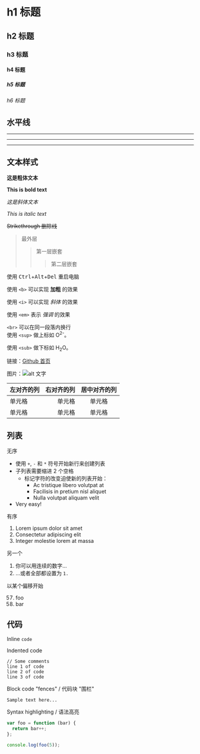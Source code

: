 # h1 标题
## h2 标题
### h3 标题
#### h4 标题
##### h5 标题
###### h6 标题


## 水平线

___

---

***


## 文本样式

**这是粗体文本**

__This is bold text__

*这是斜体文本*

_This is italic text_

~~Strikethrough 删除线~~

> 最外层
> > 第一层嵌套
> > > 第二层嵌套

使用 <kbd>Ctrl</kbd>+<kbd>Alt</kbd>+<kbd>Del</kbd> 重启电脑

使用 `<b>` 可以实现 <b>加粗</b> 的效果

使用 `<i>` 可以实现 <i>斜体</i> 的效果

使用 `<em>` 表示 <em>强调</em> 的效果

`<br>` 可以在同一段落内换行<br>使用 `<sup>` 做上标如 O<sup>2-</sup>。

使用 `<sub>` 做下标如 H<sub>2</sub>O。

链接：[Github 首页](https://github.com)

图片：![alt 文字](#)

| 左对齐的列 | 右对齐的列 | 居中对齐的列 |
| :-----| ----: | :----: |
| 单元格 | 单元格 | 单元格 |
| 单元格 | 单元格 | 单元格 |

## 列表

无序

+ 使用 `+`, `-` 和 `*` 符号开始新行来创建列表
+ 子列表需要缩进 2 个空格
  - 标记字符的改变迫使新的列表开始：
    * Ac tristique libero volutpat at
    + Facilisis in pretium nisl aliquet
    - Nulla volutpat aliquam velit
+ Very easy!

有序

1. Lorem ipsum dolor sit amet
2. Consectetur adipiscing elit
3. Integer molestie lorem at massa  

另一个

1. 你可以用连续的数字...
1. ...或者全部都设置为 `1.`

以某个偏移开始

57. foo
1. bar


## 代码

Inline `code`

Indented code

    // Some comments
    line 1 of code
    line 2 of code
    line 3 of code


Block code "fences" / 代码块 "围栏"

```
Sample text here...
```

Syntax highlighting / 语法高亮

``` js
var foo = function (bar) {
  return bar++;
};

console.log(foo(5));
```
